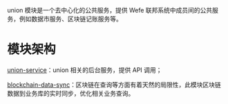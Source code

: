 union 模块是一个去中心化的公共服务，提供 Wefe 联邦系统中成员间的公共服务，例如数据市服务、区块链记账服务等。

# 模块架构

[union-service](./union-service/README.md)：union 相关的后台服务，提供 API 调用；

[blockchain-data-sync](./blockchain-data-sync/README.md)：区块链在查询等方面有着天然的局限性，此模块区块链数据到业务库的实时同步，优化相关业务查询。

